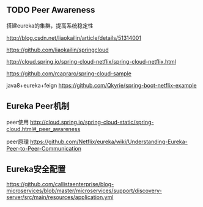 

## TODO Peer Awareness
搭建eureka的集群，提高系统稳定性

http://blog.csdn.net/liaokailin/article/details/51314001

https://github.com/liaokailin/springcloud

http://cloud.spring.io/spring-cloud-netflix/spring-cloud-netflix.html


https://github.com/rcapraro/spring-cloud-sample


java8+eureka+feign
https://github.com/Qkyrie/spring-boot-netflix-example


## Eureka Peer机制

peer使用
http://cloud.spring.io/spring-cloud-static/spring-cloud.html#_peer_awareness

peer原理
https://github.com/Netflix/eureka/wiki/Understanding-Eureka-Peer-to-Peer-Communication



## Eureka安全配置
https://github.com/callistaenterprise/blog-microservices/blob/master/microservices/support/discovery-server/src/main/resources/application.yml

